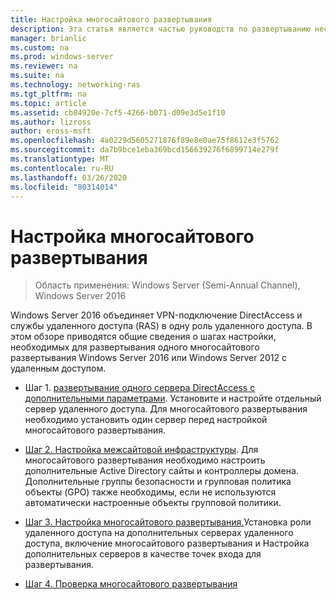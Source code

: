 ```yaml
---
title: Настройка многосайтового развертывания
description: Эта статья является частью руководств по развертыванию нескольких серверов удаленного доступа в многосайтовом развертывании в Windows Server 2016.
manager: brianlic
ms.custom: na
ms.prod: windows-server
ms.reviewer: na
ms.suite: na
ms.technology: networking-ras
ms.tgt_pltfrm: na
ms.topic: article
ms.assetid: cb84920e-7cf5-4266-b071-d09e3d5e1f10
ms.author: lizross
author: eross-msft
ms.openlocfilehash: 4a0229d5605271876f89e8e0ae75f8612e3f5762
ms.sourcegitcommit: da7b9bce1eba369bcd156639276f6899714e279f
ms.translationtype: MT
ms.contentlocale: ru-RU
ms.lasthandoff: 03/26/2020
ms.locfileid: "80314014"
---
```

# <a name="configure-a-multisite-deployment"></a>Настройка многосайтового развертывания

>Область применения: Windows Server (Semi-Annual Channel), Windows Server 2016

 Windows Server 2016 объединяет VPN-подключение DirectAccess и службы удаленного доступа (RAS) в одну роль удаленного доступа. В этом обзоре приводятся общие сведения о шагах настройки, необходимых для развертывания одного многосайтового развертывания Windows Server 2016 или Windows Server 2012 с удаленным доступом.  
  
-   Шаг 1. [развертывание одного сервера DirectAccess с дополнительными параметрами](https://technet.microsoft.com/windows-server-docs/networking/remote-access/directaccess/single-server-advanced/deploy-a-single-directaccess-server-with-advanced-settings). Установите и настройте отдельный сервер удаленного доступа. Для многосайтового развертывания необходимо установить один сервер перед настройкой многосайтового развертывания.  
  
-   [Шаг 2. Настройка межсайтовой инфраструктуры](Step-2-Configure-the-Multisite-Infrastructure.md). Для многосайтового развертывания необходимо настроить дополнительные Active Directory сайты и контроллеры домена. Дополнительные группы безопасности и групповая политика объекты (GPO) также необходимы, если не используются автоматически настроенные объекты групповой политики.  
  
-   [Шаг 3. Настройка многосайтового развертывания.](Step-3-Configure-the-Multisite-Deployment.md)Установка роли удаленного доступа на дополнительных серверах удаленного доступа, включение многосайтового развертывания и Настройка дополнительных серверов в качестве точек входа для развертывания.  
  
-   [Шаг 4. Проверка многосайтового развертывания](Step-4-Verify-the-Multisite-Deployment.md) 
  


